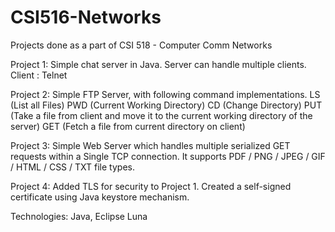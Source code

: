 # CSI516-Networks
Projects done as a part of CSI 518 - Computer Comm Networks

Project 1: Simple chat server in Java. Server can handle multiple clients.
Client : Telnet

Project 2: Simple FTP Server, with following command implementations.
  LS (List all Files)
  PWD (Current Working Directory)
  CD (Change Directory)
  PUT (Take a file from client and move it to the current working directory of the server)
  GET (Fetch a file from current directory on client)  

Project 3: Simple Web Server which handles multiple serialized GET requests within a Single TCP connection. It supports PDF / PNG / JPEG / GIF / HTML / CSS / TXT file types.

Project 4: Added TLS for security to Project 1. Created a self-signed certificate using Java keystore mechanism.

Technologies: Java, Eclipse Luna 

